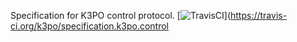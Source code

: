 Specification for K3PO control protocol.  [![TravisCI](https://travis-ci.org/k3po/specification.k3po.control.svg?branch=develop)](https://travis-ci.org/k3po/specification.k3po.control
